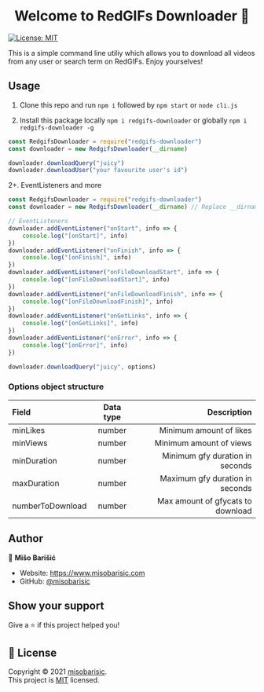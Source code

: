 <h1 align="center">Welcome to RedGIFs Downloader 👋</h1>
<p>
  <a href="https://github.com/misobarisic/redgifs-downloader/blob/master/LICENSE" target="_blank">
    <img alt="License: MIT" src="https://img.shields.io/badge/License-MIT-yellow.svg" />
  </a>
</p>
This is a simple command line utiliy which allows you to download all videos from any user or search term on RedGIFs. Enjoy yourselves!

## Usage

1. Clone this repo and run `npm i` followed by `npm start` or `node cli.js`

2. Install this package locally `npm i redgifs-downloader` or globally `npm i redgifs-downloader -g` 
```javascript
const RedgifsDownloader = require("redgifs-downloader")
const downloader = new RedgifsDownloader(__dirname)

downloader.downloadQuery("juicy")
downloader.downloadUser("your favourite user's id")
```

2+. EventListeners and more
```javascript
const RedgifsDownloader = require("redgifs-downloader")
const downloader = new RedgifsDownloader(__dirname) // Replace __dirname with your prefered directory of choice

// EventListeners
downloader.addEventListener("onStart", info => {
    console.log("[onStart]", info)
})
downloader.addEventListener("onFinish", info => {
    console.log("[onFinish]", info)
})
downloader.addEventListener("onFileDownloadStart", info => {
    console.log("[onFileDownloadStart]", info)
})
downloader.addEventListener("onFileDownloadFinish", info => {
    console.log("[onFileDownloadFinish]", info)
})
downloader.addEventListener("onGetLinks", info => {
    console.log("[onGetLinks]", info)
})
downloader.addEventListener("onError", info => {
    console.log("[onError]", info)
})

downloader.downloadQuery("juicy", options)
```

### Options object structure

| Field |  Data type  | Description |
|:-----|:--------:|------:|
| minLikes  | number | Minimum amount of likes |
| minViews  | number | Minimum amount of views |
| minDuration   |  number  |   Minimum gfy duration in seconds |
| maxDuration   |  number  |   Maximum gfy duration in seconds |
| numberToDownload   |  number  |   Max amount of gfycats to download |

## Author

👤 **Mišo Barišić**

* Website: https://www.misobarisic.com
* GitHub: [@misobarisic](https://github.com/misobarisic)

## Show your support

Give a ⭐️ if this project helped you!

## 📝 License

Copyright © 2021 [misobarisic](https://github.com/misobarisic).<br />
This project is [MIT](https://github.com/misobarisic/redgifs-downloader/blob/master/LICENSE) licensed.
